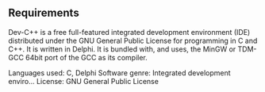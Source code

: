 ## Requirements

Dev-C++ is a free full-featured integrated development environment (IDE) distributed under the GNU General Public License for programming in C and C++. It is written in Delphi.
It is bundled with, and uses, the MinGW or TDM-GCC 64bit port of the GCC as its compiler.

Languages used: C, Delphi
Software genre: Integrated development enviro...
License: GNU General Public License
